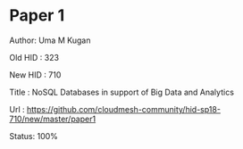 # Paper 1
Author: Uma M Kugan

Old HID : 323

New HID : 710

Title : NoSQL Databases in support of Big Data and Analytics

Url : https://github.com/cloudmesh-community/hid-sp18-710/new/master/paper1

Status: 100%
  
```
